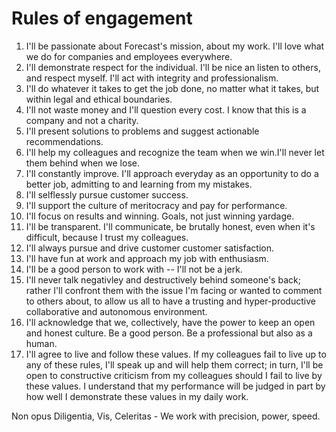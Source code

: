 # Rules of engagement

1. I'll be passionate about Forecast's mission, about my work. I'll love what we do for companies and employees everywhere.
2. I'll demonstrate respect for the individual. I'll be nice an listen to others, and respect myself. I'll act with integrity and professionalism.
3. I'll do whatever it takes to get the job done, no matter what it takes, but within legal and ethical boundaries.
4. I'll not waste money and I'll question every cost. I know that this is a company and not a charity.
5. I'll present solutions to problems and suggest actionable recommendations.
6. I'll help my colleagues and recognize the team when we win.I'll never let them behind when we lose.
7. I'll constantly improve. I'll approach everyday as an opportunity to do a better job, admitting to and learning from my mistakes.
8. I'll selflessly pursue customer success.
9. I'll support the culture of meritocracy and pay for performance.
10. I'll focus on results and winning. Goals, not just winning yardage.
11. I'll be transparent. I'll communicate, be brutally honest, even when it's difficult, because I trust my colleagues.
12. I'll always pursue and drive customer customer satisfaction.
13. I'll have fun at work and approach my job with enthusiasm.
14. I'll be a good person to work with -- I'll not be a jerk.
15. I'll never talk negativley and destructively behind someone's back; rather I'll confront them with the issue I'm facing or wanted to comment to others about, to allow us all to have a trusting and hyper-productive collaborative and autonomous environment.
16. I'll acknowledge that we, collectively, have the power to keep an open and honest culture. Be a good person. Be a professional but also as a human.
17. I'll agree to live and follow these values. If my colleagues fail to live up to any of these rules, I'll speak up and will help them correct; in turn, I'll be open to constructive criticism from my colleagues should I fail to live by these values. I understand that my performance will be judged in part by how well I demonstrate these values in my daily work.

Non opus Diligentia, Vis, Celeritas - We work with precision, power, speed.